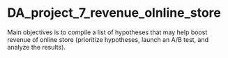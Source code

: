 # DA_project_7_revenue_olnline_store
Main objectives is to compile a list of hypotheses that may help boost revenue of online store (prioritize hypotheses, launch an A/B test, and analyze the results).
